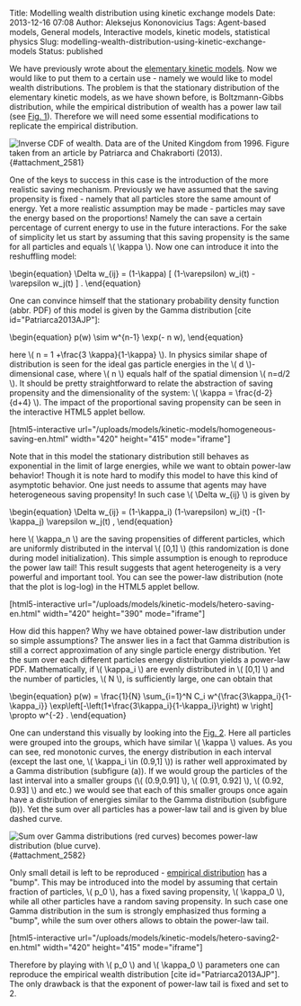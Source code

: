 Title: Modelling wealth distribution using kinetic exchange models
Date: 2013-12-16 07:08
Author: Aleksejus Kononovicius
Tags: Agent-based models, General models, Interactive models, kinetic models, statistical physics
Slug: modelling-wealth-distribution-using-kinetic-exchange-models
Status: published

We have previously wrote about the
[elementary kinetic
models](/elementary-kinetic-exchange-models "Elementary kinetic models").
Now we would like to put them to a certain use - namely we would like to
model wealth distributions. The problem is that the stationary
distribution of the elementary kinetic models, as we have shown before,
is Boltzmann-Gibbs distribution, while the empirical distribution of
wealth has a power law tail (see [Fig. 1](#attachment_2581)). Therefore
we will need some essential modifications to replicate the empirical
distribution.<!--more-->

![Inverse CDF of wealth. Data are of the United Kingdom
from 1996. Figure taken from an article by Patriarca and Chakraborti
(2013).](/uploads/2013/11/wealth-distribution-uk-1996-Patriarca.jpg "Inverse
cumulative distribution function of wealth. Data are of
the United Kingdom from 1996. Figure taken from an article by Patriarca
and Chakraborti (2013)."){#attachment_2581} 

One of the keys to success in this case is the introduction of the more
realistic saving mechanism. Previously we have assumed that the saving
propensity is fixed - namely that all particles store the same amount of
energy. Yet a more realistic assumption may be made - particles may save
the energy based on the proportions! Namely the can save a certain
percentage of current energy to use in the future interactions. For the
sake of simplicity let us start by assuming that this saving propensity
is the same for all particles and equals \\\(  \kappa \\\). Now one can
introduce it into the reshuffling model:


\begin{equation}
 \Delta w\_{ij} = (1-\kappa) \[ (1-\varepsilon) w\_i(t) -\varepsilon w\_j(t) \] . 
\end{equation}


One can convince himself that the stationary probability density
function (abbr. PDF) of this model is given by the Gamma distribution
\[cite id="Patriarca2013AJP"\]:


\begin{equation}
 p(w) \sim w^{n-1} \exp(- n w), 
\end{equation}


here \\\(  n = 1 +\frac{3 \kappa}{1-\kappa} \\\). In physics similar
shape of distribution is seen for the ideal gas particle energies in the
\\\(  d \\\)-dimensional case, where \\\(  n \\\) equals half of the
spatial dimension \\\(  n=d/2 \\\). It should be pretty straightforward
to relate the abstraction of saving propensity and the dimensionality of
the system: \\\(  \kappa = \frac{d-2}{d+4} \\\). The impact of the
proportional saving propensity can be seen in the interactive HTML5
applet bellow.

[html5-interactive
url="/uploads/models/kinetic-models/homogeneous-saving-en.html"
width="420" height="415" mode="iframe"]

Note that in this model the stationary distribution still behaves as
exponential in the limit of large energies, while we want to obtain
power-law behavior! Though it is note hard to modify this model to have
this kind of asymptotic behavior. One just needs to assume that agents
may have heterogeneous saving propensity! In such case \\\(  \Delta w\_{ij} \\\) is given by


\begin{equation}
 \Delta w\_{ij} = (1-\kappa\_i) (1-\varepsilon) w\_i(t) -(1-\kappa\_j) \varepsilon w\_j(t) , 
\end{equation}


here \\\(  \kappa\_n \\\) are the saving propensities of different
particles, which are uniformly distributed in the interval \\\( \[0,1\] \\\) (this randomization is done during model initialization). This
simple assumption is enough to reproduce the power law tail! This result
suggests that agent heterogeneity is a very powerful and important tool.
You can see the power-law distribution (note that the plot is log-log)
in the HTML5 applet bellow.

[html5-interactive
url="/uploads/models/kinetic-models/hetero-saving-en.html"
width="420" height="390" mode="iframe"]

How did this happen? Why we have obtained power-law distribution under
so simple assumptions? The answer lies in a fact that Gamma distribution
is still a correct approximation of any single particle energy
distribution. Yet the sum over each different particles energy
distribution yields a power-law PDF. Mathematically, if \\\( \kappa\_i \\\) are evenly distributed in \\\(  \[0,1\] \\\) and the number
of particles, \\\(  N \\\), is sufficiently large, one can obtain that


\begin{equation}
 p(w) = \frac{1}{N} \sum\_{i=1}^N C\_i w^{\frac{3\kappa\_i}{1-\kappa\_i}} \exp\left\[-\left(1+\frac{3\kappa\_i}{1-\kappa\_i}\right) w \right\] \propto w^{-2} . 
\end{equation}


One can understand this visually by looking into the [Fig.
2](#attachment_2582). Here all particles were grouped into the groups,
which have similar \\\(  \kappa \\\) values. As you can see, red
monotonic curves, the energy distribution in each interval (except the
last one, \\\(  \kappa\_i \in (0.9,1\] \\\)) is rather well
approximated by a Gamma distribution (subfigure (a)). If we would group
the particles of the last interval into a smaller groups (\\\(  (0.9,0.91\] \\\), \\\(  (0.91, 0.92\] \\\), \\\(  (0.92, 0.93\] \\\) and etc.) we
would see that each of this smaller groups once again have a
distribution of energies similar to the Gamma distribution (subfigure
(b)). Yet the sum over all particles has a power-law tail and is given
by blue dashed curve.

![Sum
over Gamma distributions (red curves) becomes power-law distribution
(blue
curve).](/uploads/2013/11/exp-to-powerlaw.jpg "Sum over
Gamma distributions (red curves) becomes power-law
distribution (blue curve). In the subfigure (a) we can see the energy
distributions of particles in certain intervals of κ values, which is
approximately Gamma distributions except for the last one. While in the
subfigure (b) we see that if last interval of κ values is broken up into
smaller intervals, then the particles in those smaller intervals once
again have Gamma-like distrubtions of their energy. Figure taken from an
article by Patriarca and Chakraborti (2013)."){#attachment_2582} 

Only small detail is left to be reproduced - [empirical
distribution](#attachment_2581) has a "bump". This may be introduced
into the model by assuming that certain fraction of particles, \\\( p\_0 \\\), has a fixed saving propensity, \\\(  \kappa\_0 \\\), while all
other particles have a random saving propensity. In such case one Gamma
distribution in the sum is strongly emphasized thus forming a "bump",
while the sum over others allows to obtain the power-law tail.

[html5-interactive
url="/uploads/models/kinetic-models/hetero-saving2-en.html"
width="420" height="415" mode="iframe"]

Therefore by playing with \\\(  p\_0 \\\) and \\\(  \kappa\_0 \\\)
parameters one can reproduce the empirical wealth distribution \[cite
id="Patriarca2013AJP"\]. The only drawback is that the exponent of
power-law tail is fixed and set to 2.
